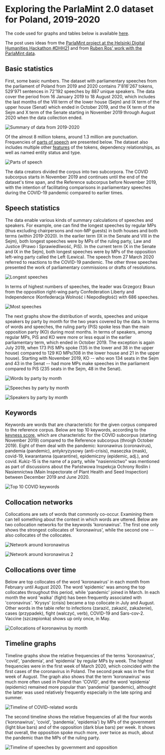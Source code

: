 # Exploring the ParlaMint 2.0 dataset for Poland, 2019-2020

The code used for graphs and tables below is available [here](https://github.com/mkolczynska/parlamint/blob/main/scripts/exploration.R).

The post uses ideas from the [ParlaMint project at the Helsinki Digital Humanities Hackathon #DHH21](https://dhhackathon.wordpress.com/2021/05/28/parliamentary-debates-in-the-covid-times/) and from [Ruben Ros' work with the ParlaMint data](https://github.com/rubenros1795/ParlaMintCase).

## Basic statistics

First, some basic numbers. The dataset with parliamentary speeches from the parliament of Poland from 2019 and 2020 contains 7'816'267 tokens, 529'971 sentences in 72'192 speeches by 887 unique speakers. The data cover the period from 16 January 2019 to 18 August 2020, which includes the last months of the VIII term of the lower house (Sejm) and IX term of the upper house (Senat) which ended in October 2019, and the IX term of the Sejm and X term of the Senate starting in November 2019 through August 2020 when the data collection ended.

![Summary of data from 2019-2020](plots/summary_n.png)

Of the almost 8 million tokens, around 1.3 million are punctuation. Frequencies of [parts of speech](https://universaldependencies.org/u/pos/index.html) are presented below. The dataset also includes multiple other [features](https://universaldependencies.org/u/feat/index.html) of the tokens, dependency relationships, as well as named entity status and type.

![Parts of speech](plots/pos_table.png)

The data creators divided the corpus into two subcorpora. The COVID subcorpus starts in November 2019 and continues until the end of the dataset's time span, and the Reference subcorpus before November 2019, with the intention of facilitating comparisons in parliamentary speeches during the COVID-19 pandemic compared to earlier times.


## Speech statistics

The data enable various kinds of summary calculations of speeches and speakers. For example, one can find the longest speeches by regular MPs (thus excluding chairpersons and non-MP guests) in both houses and both terms (within 2019-2020). In the earlier term (IX in the Senate and VIII in the Sejm), both longest speeches were by MPs of the ruling party, Law and Justice (Prawo i Sprawiedliwość, PiS). In the current term (X in the Senate and IX in the Sejm), both longest speeches were by MPs of the opposition left-wing party called the Left (Lewica). The speech from 27 March 2020 referred to reactions to the COVID-19 pandemic. The other three speeches presented the work of parliamentary commissions or drafts of resolutions.

![Longest speeches](plots/speeches_longest.png)

In terms of highest numbers of speeches, the leader was Grzegorz Braun from the opposition right-wing party Confederation Liberty and Independence (Konfederacja Wolność i Niepodległość) with 686 speeches.

![Most speeches](plots/speeches_most.png)


The next graphs show the distribution of words, speeches and unique speakers by party by month for the two years covered by the data. In terms of words and speeches, the ruling party (PiS) spoke less than the main opposition party (KO) during most months. In terms of speakers, among regular MPs, PiS and KO were more or less equal in the earlier parliamentary term, which ended in October 2019. The exception is again July 2019, when 173 PiS MPs spoke (135 in the lower and 38 in the upper house) compared to 129 KO MPs(108 in the lower house and 21 in the upper house). Starting with November 2019, KO -- who won 134 seats in the Sejm and 43 in the Senat -- had more MPs make speeches in the parliament compared to PiS (235 seats in the Sejm, 48 in the Senat).


![Words by party by month](plots/parties_words.png)

![Speeches by party by month](plots/parties_speeches.png)

![Speakers by party by month](plots/parties_speakers.png)



## Keywords

Keywords are words that are characteristic for the given corpus compared to the reference corpus. Below are top 10 keywords, according to the [keyness score](https://www.sketchengine.eu/documentation/simple-maths/), which are characteristic for the COVID subcorpus (starting November 2019) compared to the Reference subcorpus (throigh October 2019). Eight of them deal with the pandemic: koronawirus (coronavirus), pandemia (pandemic), antykryzysowy (anti-crisis), maseczka (mask), covid-19, kwarantanna (quarantine), epidemiczny (epidemic, adj.), and covid. Kukiz-15 is the name of a party, while "nasiennictwo" was mentioned as part of discussions about the Państwowa Inspekcja Ochrony Roślin i Nasiennictwa (Main Inspectorate of Plant Health and Seed Inspection) between December 2019 and June 2020.

![Top 10 COVID keywords](plots/top10_covid_keywords.png)



## Collocation networks

Collocations are sets of words that commonly co-occur. Examining them can tell something about the context in which words are uttered. Below are two collocation networks for the keywords 'koronawirus'. The first one only shows the strongest collocates of 'koronawirus', while the second one -- also collocates of the collocates. 

![Network around koronawirus](plots/network_koronawirus1.png)

![Network around koronawirus 2](plots/network_koronawirus2.png)


## Collocations over time

Below are top collocates of the word 'koronawirus' in each month from February until August 2020. The word 'epidemic' was among the top collocates throughout this period, while 'pandemic' joined in March. In each month the word 'walka' (fight) has been frequently associated with 'coronavirus'. 'Krysys' (crisis) became a top collocate in July and August. Other words in the table refer to infections (zarazić, zakazić, zakażenie), cases (przypadek), fight (walczyć, verb), COVID-19 and Sars-cov-2. Vaccine (szczepionka) shows up only once, in May.

![Collocations of koronawirus by month](plots/collocations_months.png)


## Timeline graphs

Timeline graphs show the relative frequencies of the terms 'koronawirus', 'covid', 'pandemia', and 'epidemia' by regular MPs by week. The highest frequencies were in the first week of March 2020, which coincided with the first cases of the coronavirus in Poland. The second peak was in the first week of August. The graph also shows that the term 'koronawirus' was much more often used in Poland than 'COVID', and the word 'epidemia' (epidemic) remained more popular than 'pandemia' (pandemic), althought the latter was used relatively frequently especially in the late spring and summer.

![Timeline of COVID-related words](plots/timeline_4words.png)

The second timeline shows the relative frequencies of all the four words ('koronawirus', 'covid', 'pandemia', 'epidemia') by MPs of the government (light blue bars) and of the opposition (dark blue bars) per week. It shows that overall, the opposition spoke much more, over twice as much, about the pandemic than the MPs of the ruling party.

![Timeline of speeches by government and opposition](plots/timeline_gov_opp.png)





